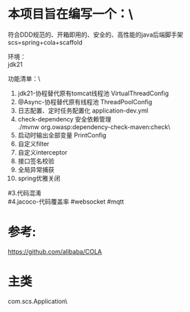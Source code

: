 # 本项目旨在编写一个：\
符合DDD规范的、开箱即用的、安全的、高性能的java后端脚手架\
scs=spring+cola+scaffold

环境：\
jdk21


功能清单：\
1. jdk21-协程替代原有tomcat线程池 VirtualThreadConfig
2. @Async-协程替代原有线程池 ThreadPoolConfig
3. 日志配置、定时任务配置化  application-dev.yml
4. check-dependency 安全依赖管理\
   ./mvnw org.owasp:dependency-check-maven:check\
5. 启动时输出全部变量 PrintConfig
6. 自定义filter
7. 自定义interceptor
8. 接口签名校验
9. 全局异常捕获
10. spring优雅关闭

#3.代码混淆\
#4.jacoco-代码覆盖率
#websocket
#mqtt

# 参考:

https://github.com/alibaba/COLA

# 主类
com.scs.Application\


